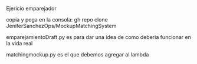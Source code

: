 Ejericio emparejador 

copia y pega en la consola: gh repo clone JeniferSanchezOps/MockupMatchingSystem

emparejamientoDraft.py es para dar una idea de como deberia funcionar en la vida real 

matchingmockup.py es el que debemos agregar al lambda
